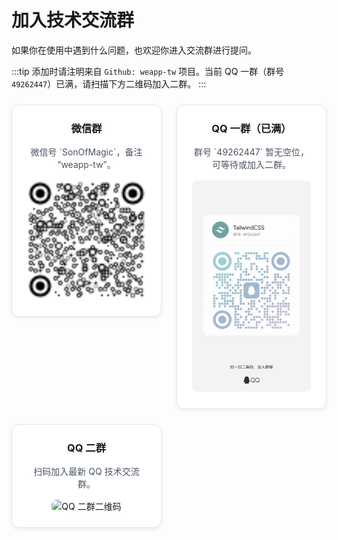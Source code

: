 # 加入技术交流群

如果你在使用中遇到什么问题，也欢迎你进入交流群进行提问。

:::tip
添加时请注明来自 `Github: weapp-tw` 项目。当前 QQ 一群（群号 `49262447`）已满，请扫描下方二维码加入二群。
:::

<div style="display:grid; grid-template-columns:repeat(auto-fit, minmax(240px, 1fr)); gap:1.5rem; align-items:start; margin-top:1.5rem;">

  <div style="border:1px solid #e5e7eb; border-radius:12px; padding:1.5rem; background:#fff; text-align:center; box-shadow:0 2px 6px rgba(15,23,42,0.08);">
    <h3 style="margin-top:0;">微信群</h3>
    <p style="margin:0.5rem 0 1rem; color:#4b5563;">微信号 `SonOfMagic`，备注 “weapp-tw”。</p>
    <img src="/img/wechat-qrcode.svg" alt="微信群二维码" style="width:260px; max-width:100%; border-radius:8px;" loading="lazy" />
  </div>

  <div style="border:1px solid #e5e7eb; border-radius:12px; padding:1.5rem; background:#fff; text-align:center; box-shadow:0 2px 6px rgba(15,23,42,0.08);">
    <h3 style="margin-top:0;">QQ 一群（已满）</h3>
    <p style="margin:0.5rem 0 1rem; color:#4b5563;">群号 `49262447` 暂无空位，可等待或加入二群。</p>
    <img src="/img/qq-qrcode.jpg" alt="QQ 一群二维码" style="width:260px; max-width:100%; border-radius:8px; filter:grayscale(60%);" loading="lazy" />
  </div>

  <div style="border:1px solid #e5e7eb; border-radius:12px; padding:1.5rem; background:#fff; text-align:center; box-shadow:0 2px 6px rgba(15,23,42,0.08);">
    <h3 style="margin-top:0;">QQ 二群</h3>
    <p style="margin:0.5rem 0 1rem; color:#4b5563;">扫码加入最新 QQ 技术交流群。</p>
    <img src="/img/qq-qrcode-2.jpg" alt="QQ 二群二维码" style="width:260px; max-width:100%; border-radius:8px;" loading="lazy" />
  </div>

</div>
